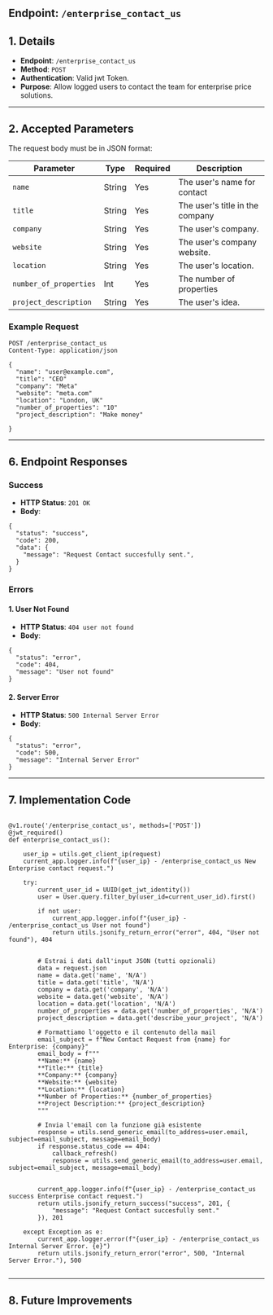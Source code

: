 ## **Endpoint: `/enterprise_contact_us`**

## **1. Details**
- **Endpoint**: `/enterprise_contact_us`
- **Method**: `POST`
- **Authentication**: Valid jwt Token.
- **Purpose**: Allow logged users to contact the team for enterprise price solutions.

---

## **2. Accepted Parameters**
The request body must be in JSON format:

| **Parameter**         | **Type**  | **Required** | **Description**                        |
|---------------        |----------|--------------|-----------------------------------------|
| `name`                | String   | Yes          | The user's name for contact             |
| `title`               | String   | Yes          | The user's title in the company         |
| `company`             | String   | Yes          | The user's company.                     |
| `website`             | String   | Yes          | The user's company website.             |
| `location`            | String   | Yes          | The user's location.                    |
| `number_of_properties`   | Int   | Yes          | The number of properties                |
| `project_description`    | String   | Yes          | The user's idea.                     |


### **Example Request**
```
POST /enterprise_contact_us
Content-Type: application/json

{
  "name": "user@example.com",
  "title": "CEO"
  "company": "Meta"
  "website": "meta.com"
  "location": "London, UK"
  "number_of_properties": "10"
  "project_description": "Make money"

}
```

---

## **6. Endpoint Responses**
### **Success**
- **HTTP Status**: `201 OK`
- **Body**:
```
{
  "status": "success",
  "code": 200,
  "data": {
    "message": "Request Contact succesfully sent.",
  }
}
```

### **Errors**
#### **1. User Not Found**
- **HTTP Status**: `404 user not found`
- **Body**:
```
{
  "status": "error",
  "code": 404,
  "message": "User not found"
}
```
#### **2. Server Error**
- **HTTP Status**: `500 Internal Server Error`
- **Body**:
```
{
  "status": "error",
  "code": 500,
  "message": "Internal Server Error"
}
```
---

## **7. Implementation Code**
```

@v1.route('/enterprise_contact_us', methods=['POST'])
@jwt_required()
def enterprise_contact_us():

    user_ip = utils.get_client_ip(request)
    current_app.logger.info(f"{user_ip} - /enterprise_contact_us New Enterprise contact request.")

    try:
        current_user_id = UUID(get_jwt_identity())
        user = User.query.filter_by(user_id=current_user_id).first()

        if not user:
            current_app.logger.info(f"{user_ip} - /enterprise_contact_us User not found")
            return utils.jsonify_return_error("error", 404, "User not found"), 404


        # Estrai i dati dall'input JSON (tutti opzionali)
        data = request.json
        name = data.get('name', 'N/A')
        title = data.get('title', 'N/A')
        company = data.get('company', 'N/A')
        website = data.get('website', 'N/A')
        location = data.get('location', 'N/A')
        number_of_properties = data.get('number_of_properties', 'N/A')
        project_description = data.get('describe_your_project', 'N/A')

        # Formattiamo l'oggetto e il contenuto della mail
        email_subject = f"New Contact Request from {name} for Enterprise: {company}"
        email_body = f"""
        **Name:** {name}
        **Title:** {title}
        **Company:** {company}
        **Website:** {website}
        **Location:** {location}
        **Number of Properties:** {number_of_properties}
        **Project Description:** {project_description}
        """

        # Invia l'email con la funzione già esistente
        response = utils.send_generic_email(to_address=user.email, subject=email_subject, message=email_body)
        if response.status_code == 404:
            callback_refresh()
            response = utils.send_generic_email(to_address=user.email, subject=email_subject, message=email_body)


        current_app.logger.info(f"{user_ip} - /enterprise_contact_us success Enterprise contact request.")
        return utils.jsonify_return_success("success", 201, {
            "message": "Request Contact succesfully sent."
        }), 201
    
    except Exception as e:
        current_app.logger.error(f"{user_ip} - /enterprise_contact_us Internal Server Error. {e}")
        return utils.jsonify_return_error("error", 500, "Internal Server Error."), 500
    

```

---

## **8. Future Improvements**
